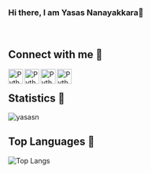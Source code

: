 ### Hi there, I am Yasas Nanayakkara👋

</br>

## Connect with me 👀
<p align="Left">
 <a href="https://www.linkedin.com/in/yasas-nanayakkara" target="_blank" rel="noopener noreferrer"> <img align ="left" src="https://img.icons8.com/color/2x/linkedin.png" alt="Python" height="30" style="vertical-align:top;"></a>
 <a href="https://stackoverflow.com/users/9522270/yasas-nanayakkara"> <img align ="left" src="https://img.icons8.com/color/2x/stackoverflow.png" alt="Python" height="30" style="vertical-align:top;"></a>
   <a href="mailto:yasastharindu15@gmail.com"> <img align ="left" src="https://img.icons8.com/color/2x/gmail--v2.png" alt="Python" height="30" style="vertical-align:top; "></a>
   <a href="https://www.instagram.com/"> <img align ="left" src="https://img.icons8.com/color/2x/instagram-new--v1.png" alt="Python" height="30" style="vertical-align:top;"></a>
</p>
</br>

## Statistics 🎨

 <img src= "https://github-readme-stats.vercel.app/api?username=yasasn&show_icons=true&theme=gotham" alt="yasasn" />


## Top Languages 🎉

![Top Langs](https://github-readme-stats.vercel.app/api/top-langs/?username=yasasn&theme=tokyonight)
